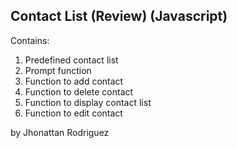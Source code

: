 ## Contact List (Review) (Javascript)

Contains:

1. Predefined contact list
2. Prompt function
3. Function to add contact
4. Function to delete contact
5. Function to display contact list
6. Function to edit contact


by Jhonattan Rodriguez
